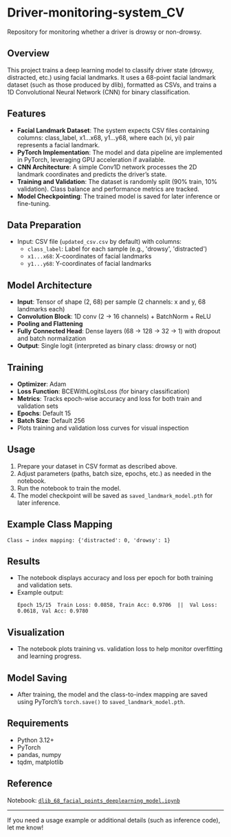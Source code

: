 # Driver-monitoring-system_CV

Repository for monitoring whether a driver is drowsy or non-drowsy.

## Overview

This project trains a deep learning model to classify driver state (drowsy, distracted, etc.) using facial landmarks. It uses a 68-point facial landmark dataset (such as those produced by dlib), formatted as CSVs, and trains a 1D Convolutional Neural Network (CNN) for binary classification.

## Features

- **Facial Landmark Dataset**: The system expects CSV files containing columns: class_label, x1...x68, y1...y68, where each (xi, yi) pair represents a facial landmark.
- **PyTorch Implementation**: The model and data pipeline are implemented in PyTorch, leveraging GPU acceleration if available.
- **CNN Architecture**: A simple Conv1D network processes the 2D landmark coordinates and predicts the driver’s state.
- **Training and Validation**: The dataset is randomly split (90% train, 10% validation). Class balance and performance metrics are tracked.
- **Model Checkpointing**: The trained model is saved for later inference or fine-tuning.

## Data Preparation

- Input: CSV file (`updated_csv.csv` by default) with columns:
  - `class_label`: Label for each sample (e.g., 'drowsy', 'distracted')
  - `x1...x68`: X-coordinates of facial landmarks
  - `y1...y68`: Y-coordinates of facial landmarks

## Model Architecture

- **Input**: Tensor of shape (2, 68) per sample (2 channels: x and y, 68 landmarks each)
- **Convolution Block**: 1D conv (2 → 16 channels) + BatchNorm + ReLU
- **Pooling and Flattening**
- **Fully Connected Head**: Dense layers (68 → 128 → 32 → 1) with dropout and batch normalization
- **Output**: Single logit (interpreted as binary class: drowsy or not)

## Training

- **Optimizer**: Adam
- **Loss Function**: BCEWithLogitsLoss (for binary classification)
- **Metrics**: Tracks epoch-wise accuracy and loss for both train and validation sets
- **Epochs**: Default 15
- **Batch Size**: Default 256
- Plots training and validation loss curves for visual inspection

## Usage

1. Prepare your dataset in CSV format as described above.
2. Adjust parameters (paths, batch size, epochs, etc.) as needed in the notebook.
3. Run the notebook to train the model.
4. The model checkpoint will be saved as `saved_landmark_model.pth` for later inference.

## Example Class Mapping

```
Class → index mapping: {'distracted': 0, 'drowsy': 1}
```

## Results

- The notebook displays accuracy and loss per epoch for both training and validation sets.
- Example output:
  ```
  Epoch 15/15  Train Loss: 0.0858, Train Acc: 0.9706  ||  Val Loss: 0.0618, Val Acc: 0.9780
  ```

## Visualization

- The notebook plots training vs. validation loss to help monitor overfitting and learning progress.

## Model Saving

- After training, the model and the class-to-index mapping are saved using PyTorch’s `torch.save()` to `saved_landmark_model.pth`.

## Requirements

- Python 3.12+
- PyTorch
- pandas, numpy
- tqdm, matplotlib

## Reference

Notebook: [`dlib_68_facial_points_deeplearning_model.ipynb`](https://github.com/saurabh-itg/Driver-monitoring-system_CV/blob/main/dlib_68_facial_points_deeplearning_model.ipynb)

---

If you need a usage example or additional details (such as inference code), let me know!